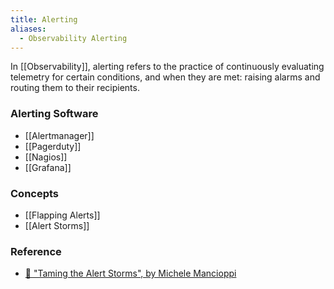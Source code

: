 ```yaml
---
title: Alerting
aliases:
  - Observability Alerting
---
```

In [[Observability]], alerting refers to the practice of continuously evaluating telemetry for certain conditions, and when they are met: raising alarms and routing them to their recipients.

### Alerting Software
- [[Alertmanager]]
- [[Pagerduty]]
- [[Nagios]]
- [[Grafana]]

### Concepts
- [[Flapping Alerts]]
- [[Alert Storms]]

### Reference
- [📖 "Taming the Alert Storms", by Michele Mancioppi](https://juju.is/blog/model-driven-observability-part-3-taming-alert-storms)